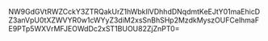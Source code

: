 NW9GdGVtRWZCckY3ZTRQakUrZ1hWbkllVDhhdDNqdmtKeEJtY01maEhicDZ3anVpU0tXZWVYR0w1cWYyZ3diM2xsSnBhSHp2MzdkMyszOUFCelhmaFE9PTp5WXVrMFJEOWdDc2xST1BUOU82ZjZnPT0=

